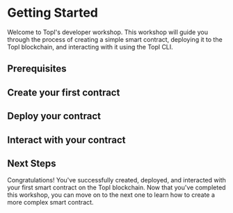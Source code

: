 # Getting Started

Welcome to Topl's developer workshop. This workshop will guide you through the process of creating a simple smart contract, deploying it to the Topl blockchain, and interacting with it using the Topl CLI.

## Prerequisites

## Create your first contract

## Deploy your contract

## Interact with your contract

## Next Steps

Congratulations! You've successfully created, deployed, and interacted with your first smart contract on the Topl blockchain. Now that you've completed this workshop, you can move on to the next one to learn how to create a more complex smart contract.

